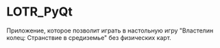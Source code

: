 # LOTR_PyQt
Приложение, которое позволит играть в настольную игру "Властелин колец: Странствие в средиземье" без физических карт.
